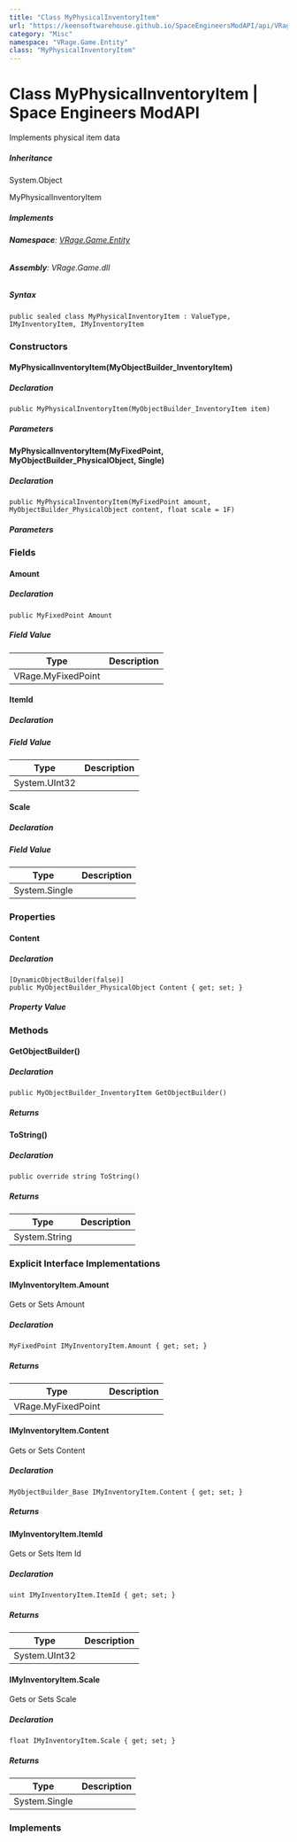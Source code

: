 ```yaml
---
title: "Class MyPhysicalInventoryItem"
url: "https://keensoftwarehouse.github.io/SpaceEngineersModAPI/api/VRage.Game.Entity.MyPhysicalInventoryItem.html"
category: "Misc"
namespace: "VRage.Game.Entity"
class: "MyPhysicalInventoryItem"
---
```


# Class MyPhysicalInventoryItem | Space Engineers ModAPI

Implements physical item data

##### Inheritance

System.Object

MyPhysicalInventoryItem

##### Implements

###### **Namespace**: [VRage.Game.Entity](https://keensoftwarehouse.github.io/SpaceEngineersModAPI/api/VRage.Game.Entity.html)

###### **Assembly**: VRage.Game.dll

##### Syntax

```
public sealed class MyPhysicalInventoryItem : ValueType, IMyInventoryItem, IMyInventoryItem
```

### [](#constructors)Constructors

#### [](#VRage_Game_Entity_MyPhysicalInventoryItem__ctor_VRage_Game_MyObjectBuilder_InventoryItem_)MyPhysicalInventoryItem(MyObjectBuilder\_InventoryItem)

##### Declaration

```
public MyPhysicalInventoryItem(MyObjectBuilder_InventoryItem item)
```

##### Parameters

#### [](#VRage_Game_Entity_MyPhysicalInventoryItem__ctor_VRage_MyFixedPoint_VRage_Game_MyObjectBuilder_PhysicalObject_System_Single_)MyPhysicalInventoryItem(MyFixedPoint, MyObjectBuilder\_PhysicalObject, Single)

##### Declaration

```
public MyPhysicalInventoryItem(MyFixedPoint amount, MyObjectBuilder_PhysicalObject content, float scale = 1F)
```

##### Parameters

### [](#fields)Fields

#### [](#VRage_Game_Entity_MyPhysicalInventoryItem_Amount)Amount

##### Declaration

```
public MyFixedPoint Amount
```

##### Field Value

| Type | Description |
| --- | --- |
| VRage.MyFixedPoint |     |

#### [](#VRage_Game_Entity_MyPhysicalInventoryItem_ItemId)ItemId

##### Declaration

##### Field Value

| Type | Description |
| --- | --- |
| System.UInt32 |     |

#### [](#VRage_Game_Entity_MyPhysicalInventoryItem_Scale)Scale

##### Declaration

##### Field Value

| Type | Description |
| --- | --- |
| System.Single |     |

### [](#properties)Properties

#### [](#VRage_Game_Entity_MyPhysicalInventoryItem_Content)Content

##### Declaration

```
[DynamicObjectBuilder(false)]
public MyObjectBuilder_PhysicalObject Content { get; set; }
```

##### Property Value

### [](#methods)Methods

#### [](#VRage_Game_Entity_MyPhysicalInventoryItem_GetObjectBuilder)GetObjectBuilder()

##### Declaration

```
public MyObjectBuilder_InventoryItem GetObjectBuilder()
```

##### Returns

#### [](#VRage_Game_Entity_MyPhysicalInventoryItem_ToString)ToString()

##### Declaration

```
public override string ToString()
```

##### Returns

| Type | Description |
| --- | --- |
| System.String |     |

### [](#eii)Explicit Interface Implementations

#### [](#VRage_Game_Entity_MyPhysicalInventoryItem_VRage_Game_ModAPI_Ingame_IMyInventoryItem_Amount)IMyInventoryItem.Amount

Gets or Sets Amount

##### Declaration

```
MyFixedPoint IMyInventoryItem.Amount { get; set; }
```

##### Returns

| Type | Description |
| --- | --- |
| VRage.MyFixedPoint |     |

#### [](#VRage_Game_Entity_MyPhysicalInventoryItem_VRage_Game_ModAPI_Ingame_IMyInventoryItem_Content)IMyInventoryItem.Content

Gets or Sets Content

##### Declaration

```
MyObjectBuilder_Base IMyInventoryItem.Content { get; set; }
```

##### Returns

#### [](#VRage_Game_Entity_MyPhysicalInventoryItem_VRage_Game_ModAPI_Ingame_IMyInventoryItem_ItemId)IMyInventoryItem.ItemId

Gets or Sets Item Id

##### Declaration

```
uint IMyInventoryItem.ItemId { get; set; }
```

##### Returns

| Type | Description |
| --- | --- |
| System.UInt32 |     |

#### [](#VRage_Game_Entity_MyPhysicalInventoryItem_VRage_Game_ModAPI_Ingame_IMyInventoryItem_Scale)IMyInventoryItem.Scale

Gets or Sets Scale

##### Declaration

```
float IMyInventoryItem.Scale { get; set; }
```

##### Returns

| Type | Description |
| --- | --- |
| System.Single |     |

### [](#implements)Implements